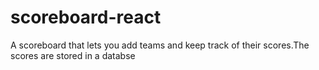 # scoreboard-react
A scoreboard that lets you add teams and keep track of their scores.The scores are stored in a databse
